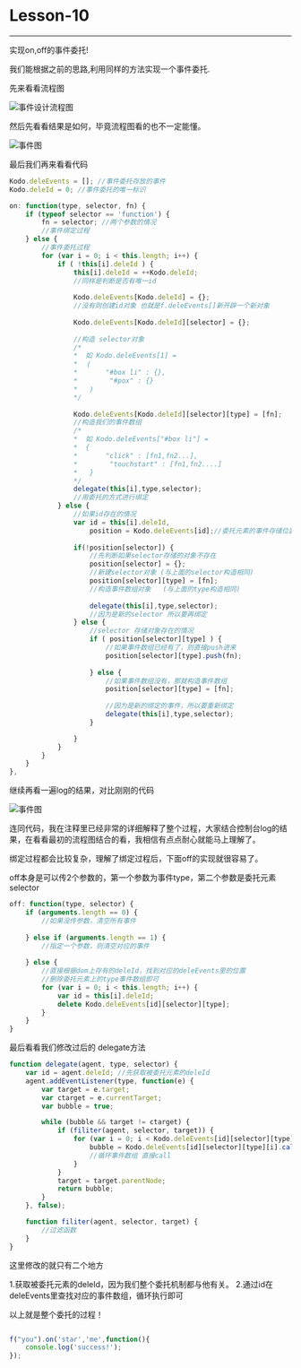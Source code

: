 # Lesson-10

---

实现on,off的事件委托!

我们能根据之前的思路,利用同样的方法实现一个事件委托.

先来看看流程图

![事件设计流程图](http://7xim8z.com1.z0.glb.clouddn.com/on6-3.png)

然后先看看结果是如何，毕竟流程图看的也不一定能懂。

![事件图](http://7xim8z.com1.z0.glb.clouddn.com/on6-4.png)

最后我们再来看看代码

```javascript
Kodo.deleEvents = []; //事件委托存放的事件
Kodo.deleId = 0; //事件委托的唯一标识

on: function(type, selector, fn) {
	if (typeof selector == 'function') {
		fn = selector; //两个参数的情况
		//事件绑定过程
	} else { 
	    //事件委托过程
		for (var i = 0; i < this.length; i++) {
			if ( !this[i].deleId ) {
				this[i].deleId = ++Kodo.deleId;
                //同样是判断是否有唯一id
                
				Kodo.deleEvents[Kodo.deleId] = {};
				//没有则创建id对象 也就是f.deleEvents[]新开辟一个新对象
				
                Kodo.deleEvents[Kodo.deleId][selector] = {};
                
                //构造 selector对象 
                /*
                *  如 Kodo.deleEvents[1] = 
                *  ｛
                *       "#box li" : {},
                *        "#pox" : {}
                *   ｝
                */
                
                Kodo.deleEvents[Kodo.deleId][selector][type] = [fn];
                //构造我们的事件数组
                /*
                *  如 Kodo.deleEvents["#box li"] = 
                *  {
                *       "click" : [fn1,fn2...],
                *        "touchstart" : [fn1,fn2....]
                *   }
                */
                delegate(this[i],type,selector);
                //用委托的方式进行绑定
			} else {
			    //如果id存在的情况
				var id = this[i].deleId,
                    position = Kodo.deleEvents[id];//委托元素的事件存储位置
                    
                if(!position[selector]) {
                    //先判断如果selector存储的对象不存在
                    position[selector] = {};
                    //新建selector对象 (与上面的selector构造相同)
                    position[selector][type] = [fn];
                    //构造事件数组对象   (与上面的type构造相同)
                    
                    delegate(this[i],type,selector);
                    //因为是新的selector 所以要再绑定
                } else { 
                    //selector 存储对象存在的情况
                    if ( position[selector][type] ) {
                        //如果事件数组已经有了，则直接push进来
                        position[selector][type].push(fn);
                        
                    } else {
                        //如果事件数组没有，那就构造事件数组
                        position[selector][type] = [fn];
                        
                        //因为是新的绑定的事件，所以要重新绑定
                        delegate(this[i],type,selector);
                    }

                }
			}
		}
	}
},

```

继续再看一遍log的结果，对比刚刚的代码

![事件图](http://7xim8z.com1.z0.glb.clouddn.com/on6-4.png)

连同代码，我在注释里已经非常的详细解释了整个过程，大家结合控制台log的结果，在看看最初的流程图结合的看，我相信有点点耐心就能马上理解了。

绑定过程都会比较复杂，理解了绑定过程后，下面off的实现就很容易了。

off本身是可以传2个参数的，第一个参数为事件type，第二个参数是委托元素selector

```javascript
off: function(type, selector) {
	if (arguments.length == 0) {
		//如果没传参数，清空所有事件
	
	} else if (arguments.length == 1) {
		//指定一个参数，则清空对应的事件
		
	} else {
	    //直接根据dom上存有的deleId，找到对应的deleEvents里的位置
	    //删除委托元素上的type事件数组即可
		for (var i = 0; i < this.length; i++) {
			var id = this[i].deleId;
			delete Kodo.deleEvents[id][selector][type];
		}
	}
}
```
最后看看我们修改过后的 delegate方法

```javascript
function delegate(agent, type, selector) {
	var id = agent.deleId; //先获取被委托元素的deleId
	agent.addEventListener(type, function(e) {
		var target = e.target;
		var ctarget = e.currentTarget;
		var bubble = true;

		while (bubble && target != ctarget) {
			if (filiter(agent, selector, target)) {
				for (var i = 0; i < Kodo.deleEvents[id][selector][type].length; i++) {
					bubble = Kodo.deleEvents[id][selector][type][i].call(target, e);
					//循环事件数组 直接call
				}
			}
			target = target.parentNode;
			return bubble;
		}
	}, false);

	function filiter(agent, selector, target) {
		//过滤函数
	}
}
```

这里修改的就只有二个地方

1.获取被委托元素的deleId，因为我们整个委托机制都与他有关。
2.通过id在deleEvents里查找对应的事件数组，循环执行即可

以上就是整个委托的过程！

```javascript

f("you").on('star','me',function(){
    console.log('success!');
});

```

